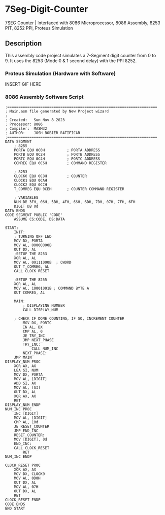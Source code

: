 # 7Seg-Digit-Counter
7SEG Counter | Interfaced with 8086 Microprocessor, 8086 Assembly, 8253 PIT, 8252 PPI, Proteus Simulation
## Description
This assembly code project simulates a 7-Segment digit counter from 0 to 9. It uses the 8253 (Mode 0 & 1 second delay) with the PPI 8252. 

### Proteus Simulation (Hardware with Software)

INSERT GIF HERE

### 8086 Assembly Software Script 

```assembly
;====================================================================
; Main.asm file generated by New Project wizard
;
; Created:   Sun Nov 8 2023
; Processor: 8086
; Compiler:  MASM32
; AUTHOR:    JOSH BOBIER RATIFICAR
;====================================================================
DATA SEGMENT   
    ; 8255
    PORTA EQU 0C0H  		; PORTA ADDRESS                                       
    PORTB EQU 0C2H  		; PORTB ADDRESS                                     
    PORTC EQU 0C4H  		; PORTC ADDRESS    
    COMREG EQU 0C6H  		; COMMAND REGISTER   
    
    ; 8253
    CLOCK0 EQU 0C8H 		; COUNTER
    CLOCK1 EQU 0CAH
    CLOCK2 EQU 0CCH
    T_COMREG EQU 0CEH		; COUNTER COMMAND REGISTER	     
    
    ; VARIABLES	
    NUM DB 3FH, 06H, 5BH, 4FH, 66H, 6DH, 7DH, 07H, 7FH, 6FH 
    DIGIT DB 0d                                                                  
DATA ENDS
CODE SEGMENT PUBLIC 'CODE'
    ASSUME CS:CODE, DS:DATA

START:
    INIT:
    ; TURNING OFF LED
    MOV DX, PORTA
    MOV AL, 00000000B
    OUT DX, AL
    ;SETUP THE 8253
    XOR AL, AL
    MOV AL, 00111000B  ; CWORD
    OUT T_COMREG, AL         
    CALL CLOCK_RESET
    
    ;SETUP THE 8255 
    XOR AL, AL
    MOV AL, 10001001B ; COMMAND BYTE A 
    OUT COMREG, AL
    
    MAIN:        
        ; DISPLAYING NUMBER 
        CALL DISPLAY_NUM   
	
	; CHECK IF DONE COUNTING, IF SO, INCREMENT COUNTER
        MOV DX, PORTC
        IN AL, DX
        CMP AL, 0
        JE TRY_INC
        JMP NEXT_PHASE
        TRY_INC:                            
            CALL NUM_INC  
        NEXT_PHASE:
    JMP MAIN 
DISPLAY_NUM PROC 
    XOR AX, AX   
    LEA SI, NUM  
    MOV DX, PORTA
    MOV AL, [DIGIT]   
    ADD SI, AX
    MOV AL, [SI]
    OUT DX, AL   
    XOR AX, AX
    RET
DISPLAY_NUM ENDP
NUM_INC PROC            
    INC [DIGIT]
    MOV AL, [DIGIT]
    CMP AL, 10d    
    JE RESET_COUNTER  
    JMP END_INC
    RESET_COUNTER:
    MOV [DIGIT], 0d
    END_INC:
	CALL CLOCK_RESET
        RET
NUM_INC ENDP    

CLOCK_RESET PROC
    XOR AX, AX
    MOV DX, CLOCK0
    MOV AL, 0D0H
    OUT DX, AL   
    MOV AL, 07H
    OUT DX, AL
    RET
CLOCK_RESET ENDP 
CODE ENDS
END START

```
